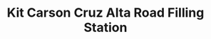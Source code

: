 ---
title: "Kit Carson Cruz Alta Road Filling Station"
url: /taos/kit-carson-cruz-alta-road-filling-station/
shop: gas
---